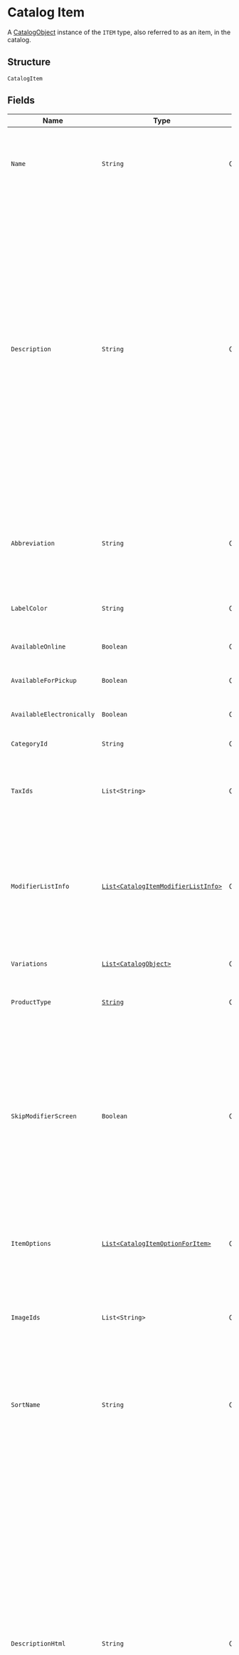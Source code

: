 
# Catalog Item

A [CatalogObject](../../doc/models/catalog-object.md) instance of the `ITEM` type, also referred to as an item, in the catalog.

## Structure

`CatalogItem`

## Fields

| Name | Type | Tags | Description | Getter |
|  --- | --- | --- | --- | --- |
| `Name` | `String` | Optional | The item's name. This is a searchable attribute for use in applicable query filters, its value must not be empty, and the length is of Unicode code points.<br>**Constraints**: *Maximum Length*: `512` | String getName() |
| `Description` | `String` | Optional | The item's description. This is a searchable attribute for use in applicable query filters, and its value length is of Unicode code points.<br><br>Deprecated at 2022-07-20, this field is planned to retire in 6 months. You should migrate to use `description_html` to set the description<br>of the [CatalogItem](entity:CatalogItem) instance.  The `description` and `description_html` field values are kept in sync. If you try to<br>set the both fields, the `description_html` text value overwrites the `description` value. Updates in one field are also reflected in the other,<br>except for when you use an early version before Square API 2022-07-20 and `description_html` is set to blank, setting the `description` value to null<br>does not nullify `description_html`.<br>**Constraints**: *Maximum Length*: `4096` | String getDescription() |
| `Abbreviation` | `String` | Optional | The text of the item's display label in the Square Point of Sale app. Only up to the first five characters of the string are used.<br>This attribute is searchable, and its value length is of Unicode code points.<br>**Constraints**: *Maximum Length*: `24` | String getAbbreviation() |
| `LabelColor` | `String` | Optional | The color of the item's display label in the Square Point of Sale app. This must be a valid hex color code. | String getLabelColor() |
| `AvailableOnline` | `Boolean` | Optional | If `true`, the item can be added to shipping orders from the merchant's online store. | Boolean getAvailableOnline() |
| `AvailableForPickup` | `Boolean` | Optional | If `true`, the item can be added to pickup orders from the merchant's online store. | Boolean getAvailableForPickup() |
| `AvailableElectronically` | `Boolean` | Optional | If `true`, the item can be added to electronically fulfilled orders from the merchant's online store. | Boolean getAvailableElectronically() |
| `CategoryId` | `String` | Optional | The ID of the item's category, if any. | String getCategoryId() |
| `TaxIds` | `List<String>` | Optional | A set of IDs indicating the taxes enabled for<br>this item. When updating an item, any taxes listed here will be added to the item.<br>Taxes may also be added to or deleted from an item using `UpdateItemTaxes`. | List<String> getTaxIds() |
| `ModifierListInfo` | [`List<CatalogItemModifierListInfo>`](../../doc/models/catalog-item-modifier-list-info.md) | Optional | A set of `CatalogItemModifierListInfo` objects<br>representing the modifier lists that apply to this item, along with the overrides and min<br>and max limits that are specific to this item. Modifier lists<br>may also be added to or deleted from an item using `UpdateItemModifierLists`. | List<CatalogItemModifierListInfo> getModifierListInfo() |
| `Variations` | [`List<CatalogObject>`](../../doc/models/catalog-object.md) | Optional | A list of [CatalogItemVariation](entity:CatalogItemVariation) objects for this item. An item must have<br>at least one variation. | List<CatalogObject> getVariations() |
| `ProductType` | [`String`](../../doc/models/catalog-item-product-type.md) | Optional | The type of a CatalogItem. Connect V2 only allows the creation of `REGULAR` or `APPOINTMENTS_SERVICE` items. | String getProductType() |
| `SkipModifierScreen` | `Boolean` | Optional | If `false`, the Square Point of Sale app will present the `CatalogItem`'s<br>details screen immediately, allowing the merchant to choose `CatalogModifier`s<br>before adding the item to the cart.  This is the default behavior.<br><br>If `true`, the Square Point of Sale app will immediately add the item to the cart with the pre-selected<br>modifiers, and merchants can edit modifiers by drilling down onto the item's details.<br><br>Third-party clients are encouraged to implement similar behaviors. | Boolean getSkipModifierScreen() |
| `ItemOptions` | [`List<CatalogItemOptionForItem>`](../../doc/models/catalog-item-option-for-item.md) | Optional | List of item options IDs for this item. Used to manage and group item<br>variations in a specified order.<br><br>Maximum: 6 item options. | List<CatalogItemOptionForItem> getItemOptions() |
| `ImageIds` | `List<String>` | Optional | The IDs of images associated with this `CatalogItem` instance.<br>These images will be shown to customers in Square Online Store.<br>The first image will show up as the icon for this item in POS. | List<String> getImageIds() |
| `SortName` | `String` | Optional | A name to sort the item by. If this name is unspecified, namely, the `sort_name` field is absent, the regular `name` field is used for sorting.<br>Its value must not be empty.<br><br>It is currently supported for sellers of the Japanese locale only. | String getSortName() |
| `DescriptionHtml` | `String` | Optional | The item's description as expressed in valid HTML elements. The length of this field value, including those of HTML tags,<br>is of Unicode points. With application query filters, the text values of the HTML elements and attributes are searchable. Invalid or<br>unsupported HTML elements or attributes are ignored.<br><br>Supported HTML elements include:<br><br>- `a`: Link. Supports linking to website URLs, email address, and telephone numbers.<br>- `b`, `strong`:  Bold text<br>- `br`: Line break<br>- `code`: Computer code<br>- `div`: Section<br>- `h1-h6`: Headings<br>- `i`, `em`: Italics<br>- `li`: List element<br>- `ol`: Numbered list<br>- `p`: Paragraph<br>- `ul`: Bullet list<br>- `u`: Underline<br><br>Supported HTML attributes include:<br><br>- `align`: Alignment of the text content<br>- `href`: Link destination<br>- `rel`: Relationship between link's target and source<br>- `target`: Place to open the linked document<br>**Constraints**: *Maximum Length*: `65535` | String getDescriptionHtml() |
| `DescriptionPlaintext` | `String` | Optional | A server-generated plaintext version of the `description_html` field, without formatting tags.<br>**Constraints**: *Maximum Length*: `65535` | String getDescriptionPlaintext() |

## Example (as JSON)

```json
{
  "object": {
    "id": "#Cocoa",
    "item_data": {
      "abbreviation": "Ch",
      "description": "Hot chocolate",
      "name": "Cocoa",
      "visibility": "PRIVATE"
    },
    "present_at_all_locations": true,
    "type": "ITEM"
  }
}
```

